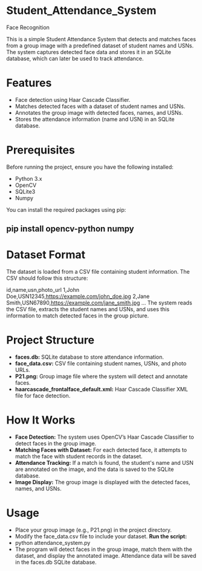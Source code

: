 # Student_Attendance_System
Face Recognition

This is a simple Student Attendance System that detects and matches faces from a group image with a predefined dataset of student names and USNs. The system captures detected face data and stores it in an SQLite database, which can later be used to track attendance.

# Features
  - Face detection using Haar Cascade Classifier.
  - Matches detected faces with a dataset of student names and USNs.
  - Annotates the group image with detected faces, names, and USNs.
  - Stores the attendance information (name and USN) in an SQLite database.

# Prerequisites
  Before running the project, ensure you have the following installed:
  
  - Python 3.x
  - OpenCV
  - SQLite3
  - Numpy
    
  You can install the required packages using pip:
  ## pip install opencv-python numpy

# Dataset Format
  The dataset is loaded from a CSV file containing student information. The CSV should follow this structure:
  
  id,name,usn,photo_url
  1,John Doe,USN12345,https://example.com/john_doe.jpg
  2,Jane Smith,USN67890,https://example.com/jane_smith.jpg
  ...
  The system reads the CSV file, extracts the student names and USNs, and uses this information to match detected faces in the group picture.

# Project Structure
  - **faces.db:** SQLite database to store attendance information.
  - **face_data.csv:** CSV file containing student names, USNs, and photo URLs.
 - **P21.png:** Group image file where the system will detect and annotate faces.
  - **haarcascade_frontalface_default.xml:** Haar Cascade Classifier XML file for face detection.
# How It Works
  - **Face Detection:** The system uses OpenCV’s Haar Cascade Classifier to detect faces in the group image.
  - **Matching Faces with Dataset:** For each detected face, it attempts to match the face with student records in the dataset.
  - **Attendance Tracking:** If a match is found, the student's name and USN are annotated on the image, and the data is saved to the SQLite database.
  - **Image Display:** The group image is displayed with the detected faces, names, and USNs.
# Usage
  - Place your group image (e.g., P21.png) in the project directory.
  - Modify the face_data.csv file to include your dataset.
 **Run the script:**
  - python attendance_system.py
  - The program will detect faces in the group image, match them with the dataset, and display the annotated image. Attendance data will be saved in the faces.db SQLite database.
